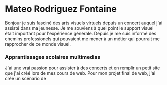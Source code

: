 # Mateo Rodriguez Fontaine
Bonjour je suis fasciné des arts visuels virtuels depuis un concert auquel j'ai assisté dans ma jeunesse. Je me souviens à quel point le support visuel était important pour l'expérience générale. Depuis je me suis informé des chemins professionels qui pouvaient me mener à un métier qui pourrait me rapprocher de ce monde visuel.

### Apprantissages scolaires multimedias
J'ai une vrai passion pour assister à des concerts et en remplir un petit site que j'ai créé lors de mes cours  de web.
Pour mon projet final de web, j'ai crée un scénario de


